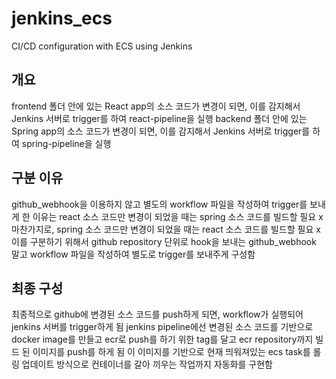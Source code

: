 # jenkins_ecs
CI/CD configuration with ECS using Jenkins

## 개요
frontend 폴더 안에 있는 React app의 소스 코드가 변경이 되면, 이를 감지해서 Jenkins 서버로 trigger를 하여 react-pipeline을 실행
backend 폴더 안에 있는 Spring app의 소스 코드가 변경이 되면, 이를 감지해서 Jenkins 서버로 trigger를 하여 spring-pipeline을 실행

## 구분 이유
github_webhook을 이용하지 않고 별도의 workflow 파일을 작성하여 trigger를 보내게 한 이유는 react 소스 코드만 변경이 되었을 때는 spring 소스 코드를 빌드할 필요 x
마찬가지로, spring 소스 코드만 변경이 되었을 때는 react 소스 코드를 빌드할 필요 x
이를 구분하기 위해서 github repository 단위로 hook을 보내는 github_webhook 말고 workflow 파일을 작성하여 별도로 trigger를 보내주게 구성함 

## 최종 구성
최종적으로 github에 변경된 소스 코드를 push하게 되면, workflow가 실행되어 jenkins 서버를 trigger하게 됨 jenkins pipeline에선 변경된 소스 코드를 기반으로 docker image를 만들고 ecr로 push를 하기 위한 tag를 달고 ecr repository까지 빌드 된 이미지를 push를 하게 됨 이 이미지를 기반으로 현재 띄워져있는 ecs task를 롤링 업데이트 방식으로 컨테이너를 갈아 끼우는 작업까지 자동화를 구현함
